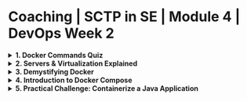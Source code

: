 # Coaching | SCTP in SE | Module 4 | DevOps Week 2

<details>
<summary><b>1. Docker Commands Quiz</b></summary>

Test your Docker command knowledge with the following quiz.

### Q1: Which command is used to build a Docker image?
- **A:** `docker build`
- **B:** `docker ps`
- **C:** `docker ls`
- **D:** `docker image ls`

### Q2: What could cause a `docker build` command to fail?
- **A:** Incorrect directory
- **B:** Docker not installed
- **C:** Missing Dockerfile in the directory
- **D:** Docker Compose not installed

### Q3: Which command runs an image as a container?
- **A:** `docker build`
- **B:** `docker run`
- **C:** `docker ps`
- **D:** `docker launch`

### Q4: How can you list containers that are currently running?
- **A:** `docker build`
- **B:** `docker ps`
- **C:** `docker ls`
- **D:** `docker launch`

### Q5: Docker is exclusively used for production environments and is not suitable for development.
- **A:** True
- **B:** False

</details>

<details>
<summary><b>2. Servers & Virtualization Explained</b></summary>

### Servers
![Servers](./assets/servers.png)
In the early days of computing, applications were hosted on bare-metal servers. These servers are the physical hardware that underpins much of our digital world. A bare-metal server typically runs a single operating system and is dedicated to a single tenant or application. This approach ensured maximum performance for the application but was not without its drawbacks. Each server needed to be individually maintained and managed, leading to increased operational complexity and costs. Additionally, this one-to-one relationship between servers and applications meant that resources could be underutilized, as a server might not always be operating at full capacity.

### Virtualization
![Virtualization](./assets/server_virtualization-traditional_virtual_architecture_mobile.jpg)

Virtualization technology was a game-changer for IT infrastructure. By introducing a layer called a hypervisor above the physical hardware, it became possible to divide a single physical server into multiple isolated virtual machines (VMs). Each VM acts like a separate server, capable of running its own operating system and applications. This innovation dramatically increased the efficiency of resource utilization.

The benefits of virtualization include:

1. Resource Optimization: By consolidating multiple VMs on a single server, organizations can significantly reduce their hardware requirements.
2. Cost Reduction: Fewer physical servers mean lower hardware and energy costs.
Improved Flexibility and Scalability: Virtual machines can be quickly provisioned, copied, and moved, allowing for agile development and testing environments.
Enhanced Disaster Recovery: Virtualization simplifies backup and disaster recovery processes, as virtual machines can be easily replicated and restored.

### Virtualization vs Containers
![Virtualization vs Container](./assets/vm-vs-container.png)
While virtualization was a significant advancement, the technology's evolution didn't stop there. Containers emerged as a lighter, more efficient alternative to VMs, especially suited for microservices and cloud-native applications. Unlike VMs, which virtualize the entire operating system, containers virtualize at the application level, sharing the host OS kernel. This means containers are more lightweight and start much faster than VMs.

Key distinctions include:

1. **Isolation Level:** Containers provide process-level isolation, while VMs offer full isolation of virtualized hardware for each instance.
2. **Performance:** Containers have less overhead, leading to better performance and more efficient resource use compared to VMs.
3. **Portability:** Containers include all necessary application code and dependencies, making them highly portable across different computing environments.
4. **Use Cases:** VMs are still preferred for applications requiring full isolation, extensive resources, or specific OS environments. Containers are ideal for microservices, dev/test scenarios, and applications where density and efficiency are critical.

</details>

<details>
<summary><b>3. Demystifying Docker</b></summary>

<img src="./assets/how-docker-works.png" />

### Dockerfile
Think of a Dockerfile as the blueprint for your application's container. It contains a set of instructions that Docker uses to build the container's environment. Each instruction in a Dockerfile adds a layer to the image, with each layer representing a part of the application. For example, one layer might contain your application code, another the libraries it depends on, and another the runtime environment it needs to run.

The Dockerfile starts with specifying a base image using the `FROM` instruction. This base image is the foundation of your container and can be an operating system like Ubuntu or a pre-made image like `Node.js` or Python. From there, you can use instructions like `COPY` to add files from your local file system to the image, `RUN` to execute commands to install software, and `CMD` or `ENTRYPOINT` to specify what command runs when the container starts.

### Docker Image
A Docker image is an immutable artifact that contains everything needed to run your application. This includes the application code, runtime, libraries, environment variables, and configuration files. Images are built from the instructions in a Dockerfile and then stored in a Docker registry.

Because images are immutable, if you need to make changes to your application, you create a new image. This ensures consistency and reliability, as each image is a snapshot of the application at a specific point in time. Images can be shared and reused, making it easy to deploy your application across different environments.

### Docker Container
A Docker container is a running instance of a Docker image. When you start a container, Docker takes the image and creates a writable layer on top of the immutable layers of the image. This writable layer allows the application to write to the filesystem, maintaining the changes as long as the container is running.

Containers are isolated from each other and the host system, with their own filesystem, networking, and isolated process space. This isolation ensures that applications do not interfere with each other and can run simultaneously on the same host machine. Containers are lightweight and start quickly, making them ideal for environments where scalability and efficiency are critical.

### Image Registry
![Image Registry](./assets/image-registry.png)
An image registry is a centralized place where Docker images can be stored, shared, and managed. The most well-known registry is Docker Hub, which hosts a vast number of public images that anyone can use. In addition to Docker Hub, there are private registries like Amazon Elastic Container Registry (ECR) and Azure Container Registry (ACR), which organizations use to store and manage proprietary images securely.

Registries play a crucial role in the Docker ecosystem, facilitating the distribution and version control of images. They allow developers to push images to the registry and pull them down to any environment for deployment, making it easy to share images across teams and deploy applications consistently.
</details>

<details>
<summary><b>4. Introduction to Docker Compose</b></summary>

> Docker Compose is used in development and testing environment only. Not production.

![Docker Compose](./assets/basic-taxonomy.png)

Learn how Docker Compose orchestrates multi-container applications, simplifying deployment and scaling with YAML configuration files. Explore an example `docker-compose.yml` file [here](https://github.com/edisonzsq/sample-docker-compose/blob/main/docker-compose.yml).

</details>

<details>
<summary><b>5. Practical Challenge: Containerize a Java Application</b></summary>

Containerize your Module 3 Java application for a hands-on Docker Compose experience.

### Challenge Repository
Explore and utilize this [Spring Boot demo](https://github.com/edisonzsq/spring-boot-demo) repository.

### Commands to Begin

```
git clone https://github.com/edisonzsq/spring-boot-demo
cd spring-boot-demo
git checkout docker_compose_with_postgres
docker compose up
```

Refer to the `README.md` for API endpoint testing instructions.

</details>
